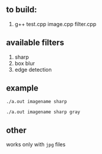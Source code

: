 ## to build:
1. g++ test.cpp image.cpp filter.cpp

## available filters
1. sharp
2. box blur
3. edge detection

## example

`./a.out imagename sharp`

`./a.out imagename sharp gray`

## other

works only with `jpg` files


